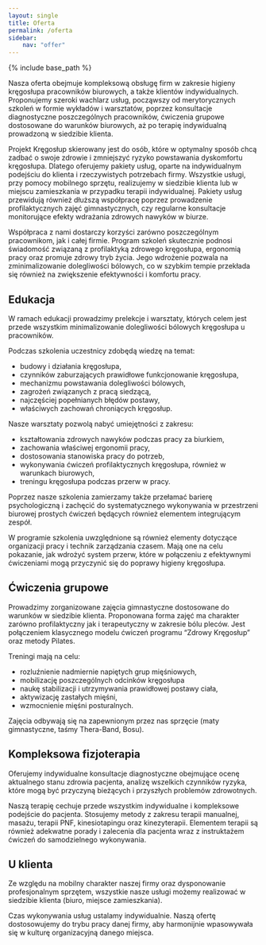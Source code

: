```yaml
---
layout: single
title: Oferta
permalink: /oferta
sidebar:
    nav: "offer"
---
```


{% include base_path %}

Nasza oferta obejmuje kompleksową obsługę firm w zakresie higieny kręgosłupa pracowników biurowych, a także klientów indywidualnych. Proponujemy szeroki wachlarz usług, począwszy od merytorycznych szkoleń w formie wykładów i warsztatów, poprzez konsultacje diagnostyczne poszczególnych pracowników, ćwiczenia grupowe dostosowane do warunków biurowych, aż po terapię indywidualną prowadzoną w siedzibie klienta.

Projekt Kręgosłup skierowany jest do osób, które w optymalny sposób chcą zadbać o swoje zdrowie i zmniejszyć ryzyko powstawania dyskomfortu kręgosłupa. Dlatego oferujemy pakiety usług, oparte na indywidualnym podejściu do klienta i rzeczywistych potrzebach firmy. Wszystkie usługi, przy pomocy mobilnego sprzętu, realizujemy w siedzibie klienta lub w miejscu zamieszkania w przypadku terapii indywidualnej. Pakiety usług przewidują również dłuższą współpracę poprzez prowadzenie profilaktycznych zajęć gimnastycznych, czy regularne konsultacje monitorujące efekty wdrażania zdrowych nawyków w biurze.

Współpraca z nami dostarczy korzyści zarówno poszczególnym pracownikom, jak i całej firmie. Program szkoleń skutecznie podnosi świadomość związaną z profilaktyką zdrowego kręgosłupa, ergonomią pracy oraz promuje zdrowy tryb życia. Jego wdrożenie pozwala na zminimalizowanie dolegliwości bólowych, co w szybkim tempie przekłada się również na zwiększenie efektywności i komfortu pracy.


<a name="edukacja"></a>

## Edukacja

W ramach edukacji prowadzimy prelekcje i warsztaty, których celem jest przede wszystkim minimalizowanie dolegliwości bólowych kręgosłupa u pracowników. 

Podczas szkolenia uczestnicy zdobędą wiedzę na temat:

* budowy i działania kręgosłupa,
* czynników zaburzających prawidłowe funkcjonowanie kręgosłupa,
* mechanizmu powstawania dolegliwości bólowych,
* zagrożeń związanych z pracą siedzącą,
* najczęściej popełnianych błędów postawy,
* właściwych zachowań chroniących kręgosłup.

Nasze warsztaty pozwolą nabyć umiejętności z zakresu:

* kształtowania zdrowych nawyków podczas pracy za biurkiem,
* zachowania właściwej ergonomii pracy,
* dostosowania stanowiska pracy do potrzeb,
* wykonywania ćwiczeń profilaktycznych kręgosłupa, również w warunkach biurowych,
* treningu kręgosłupa podczas przerw w pracy.

Poprzez nasze szkolenia zamierzamy także przełamać barierę psychologiczną i zachęcić do systematycznego wykonywania w przestrzeni biurowej prostych ćwiczeń będących również elementem integrującym zespół. 

W programie szkolenia uwzględnione są również elementy dotyczące organizacji pracy i technik zarządzania czasem. Mają one na celu pokazanie, jak wdrożyć system przerw, które w połączeniu z efektywnymi ćwiczeniami mogą przyczynić się do poprawy higieny kręgosłupa.



<a name="cwiczenia"></a>

## Ćwiczenia grupowe

Prowadzimy zorganizowane zajęcia gimnastyczne dostosowane do warunków w siedzibie klienta. Proponowana forma zajęć ma charakter zarówno profilaktyczny jak i terapeutyczny w zakresie bólu pleców. Jest połączeniem klasycznego modelu ćwiczeń programu “Zdrowy Kręgosłup” oraz metody Pilates.

Treningi mają na celu:

* rozluźnienie nadmiernie napiętych grup mięśniowych,
* mobilizację poszczególnych odcinków kręgosłupa
* naukę stabilizacji i utrzymywania prawidłowej postawy ciała,
* aktywizację zastałych mięśni,
* wzmocnienie mięśni posturalnych.

Zajęcia odbywają się na zapewnionym przez nas sprzęcie (maty gimnastyczne, taśmy Thera-Band, Bosu).


<a name="fizjoterapia"></a>

## Kompleksowa fizjoterapia

Oferujemy indywidualne konsultacje diagnostyczne obejmujące ocenę aktualnego stanu zdrowia pacjenta, analizę wszelkich czynników ryzyka, które mogą być przyczyną  bieżących i przyszłych problemów zdrowotnych. 

Naszą terapię cechuje przede wszystkim indywidualne i kompleksowe podejście do pacjenta. Stosujemy metody z zakresu terapii manualnej, masażu, terapii PNF, kinesiotapingu oraz kinezyterapii.  Elementem terapii są również adekwatne porady i zalecenia dla pacjenta wraz z instruktażem ćwiczeń do samodzielnego wykonywania.


<a name="uklienta"></a>

## U klienta

Ze względu na mobilny charakter naszej firmy oraz dysponowanie profesjonalnym sprzętem, wszystkie nasze usługi możemy realizować w siedzibie klienta (biuro, miejsce zamieszkania).

Czas wykonywania usług ustalamy indywidualnie. Naszą ofertę dostosowujemy do trybu pracy danej firmy, aby harmonijnie wpasowywała się w kulturę organizacyjną danego miejsca.
